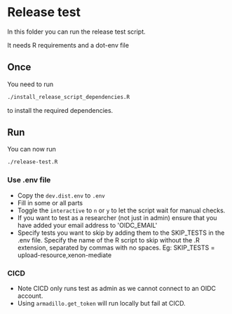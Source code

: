 # Release test

In this folder you can run the release test script.

It needs R requirements and a dot-env file

## Once

You need to run

```bash
./install_release_script_dependencies.R
```

to install the required dependencies.

## Run

You can now run

```bash
./release-test.R
```

### Use .env file
- Copy the `dev.dist.env` to `.env`
- Fill in some or all parts
- Toggle the `interactive` to `n` or `y` to let the script wait for manual checks.
- If you want to test as a researcher (not just in admin) ensure that you have added your email address to 'OIDC_EMAIL'
- Specify tests you want to skip by adding them to the SKIP_TESTS in the .env file.
Specify the name of the R script to skip without the .R extension, separated by 
commas with no spaces. Eg: SKIP_TESTS = upload-resource,xenon-mediate

### CICD 
- Note CICD only runs test as admin as we cannot connect to an OIDC account.
- Using `armadillo.get_token` will run locally but fail at CICD.
